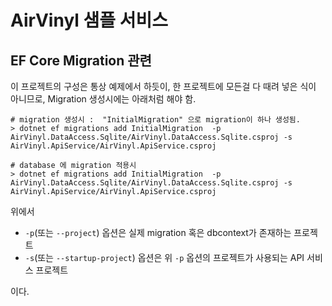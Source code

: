 # AirVinyl 샘플 서비스 


## EF Core Migration 관련

이 프로젝트의 구성은 통상 예제에서 하듯이, 한 프로젝트에 모든걸 다 때려 넣은
식이 아니므로, Migration 생성시에는 아래처럼 해야 함.   

```
# migration 생성시 :  "InitialMigration" 으로 migration이 하나 생성됨. 
> dotnet ef migrations add InitialMigration  -p AirVinyl.DataAccess.Sqlite/AirVinyl.DataAccess.Sqlite.csproj -s AirVinyl.ApiService/AirVinyl.ApiService.csproj

# database 에 migration 적용시 
> dotnet ef migrations add InitialMigration  -p AirVinyl.DataAccess.Sqlite/AirVinyl.DataAccess.Sqlite.csproj -s AirVinyl.ApiService/AirVinyl.ApiService.csproj
```

위에서

- `-p`(또는 `--project`) 옵션은 실제 migration 혹은 dbcontext가 존재하는 프로젝트 
- `-s`(또는 `--startup-project`) 옵션은 위 `-p` 옵션의 프로젝트가 사용되는 API 서비스 프로젝트

이다. 


